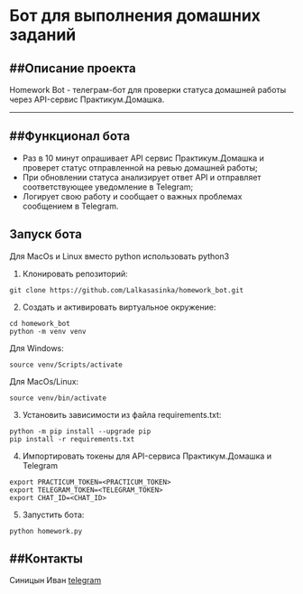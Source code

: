 # Бот для выполнения домашних заданий

##Описание проекта
---
Homework Bot - телеграм-бот для проверки статуса домашней работы через API-сервис Практикум.Домашка.

---
##Функционал бота
---
+ Раз в 10 минут опрашивает API сервис Практикум.Домашка и проверет статус отправленной на ревью домашней работы;
+ При обновлении статуса анализирует ответ API и отправляет соответствующее уведомление в Telegram;
+ Логирует свою работу и сообщает о важных проблемах сообщением в Telegram.

Запуск бота
---
Для MacOs и Linux вместо python использовать python3

1. Клонировать репозиторий:
```
git clone https://github.com/Lalkasasinka/homework_bot.git
```

2. Cоздать и активировать виртуальное окружение:
```
cd homework_bot
python -m venv venv
```
Для Windows:
```
source venv/Scripts/activate

```
Для MacOs/Linux:
```
source venv/bin/activate
```

3. Установить зависимости из файла requirements.txt:
```
python -m pip install --upgrade pip
pip install -r requirements.txt
```

4. Импортировать токены для API-сервиса Практикум.Домашка и Telegram
```
export PRACTICUM_TOKEN=<PRACTICUM_TOKEN>
export TELEGRAM_TOKEN=<TELEGRAM_TOKEN>
export CHAT_ID=<CHAT_ID>
```

5. Запустить бота:
```
python homework.py
```

##Контакты
---
Синицын Иван
[telegram](https://t.me/sSinichka)